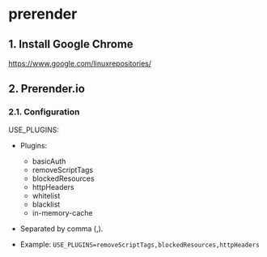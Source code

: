 # prerender

## 1. Install Google Chrome

https://www.google.com/linuxrepositories/

## 2. Prerender.io

### 2.1. Configuration

USE_PLUGINS:

- Plugins:
    - basicAuth
    - removeScriptTags
    - blockedResources
    - httpHeaders
    - whitelist
    - blacklist
    - in-memory-cache
    
- Separated by comma (,).

- Example: `USE_PLUGINS=removeScriptTags,blockedResources,httpHeaders`